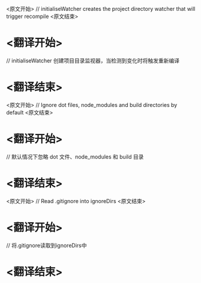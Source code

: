 
<原文开始>
// initialiseWatcher creates the project directory watcher that will trigger recompile
<原文结束>

# <翻译开始>
// initialiseWatcher 创建项目目录监视器，当检测到变化时将触发重新编译
# <翻译结束>


<原文开始>
// Ignore dot files, node_modules and build directories by default
<原文结束>

# <翻译开始>
// 默认情况下忽略 dot 文件、node_modules 和 build 目录
# <翻译结束>


<原文开始>
// Read .gitignore into ignoreDirs
<原文结束>

# <翻译开始>
// 将.gitignore读取到ignoreDirs中
# <翻译结束>

